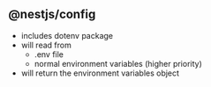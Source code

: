 
## @nestjs/config

- includes dotenv package
- will read from 
  - .env file
  - normal environment variables (higher priority)
- will return the environment variables object